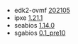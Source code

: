 - edk2-ovmf [202105](https://github.com/tianocore/edk2/releases/tag/edk2-stable202105)
- ipxe [1.21.1](https://github.com/ipxe/ipxe/releases/tag/v1.21.1)
- seabios [1.14.0](https://seabios.org/Releases#SeaBIOS_1.14.0)
- sgabios [0.1_pre10](https://git.qemu.org/?p=sgabios.git;a=tree;h=a85446adb0e0)
